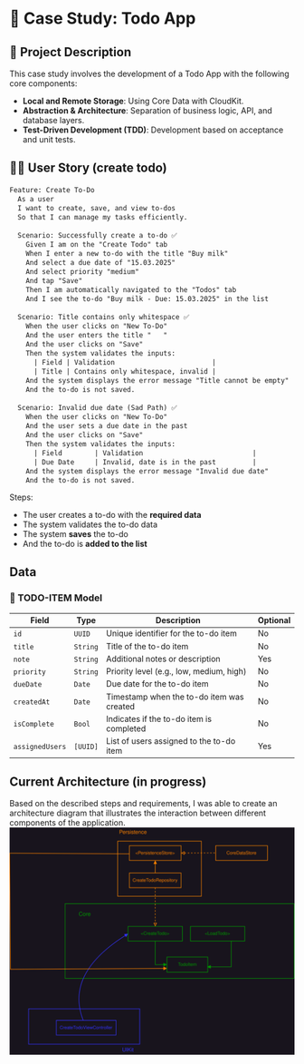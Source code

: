 # 📘 Case Study: Todo App 

## 📝 Project Description

This case study involves the development of a Todo App with the following core components:

- **Local and Remote Storage**: Using Core Data with CloudKit.
- **Abstraction & Architecture**: Separation of business logic, API, and database layers.
- **Test-Driven Development (TDD)**: Development based on acceptance and unit tests.

## 🧑‍💻 User Story (create todo)

```gherkin
Feature: Create To-Do
  As a user
  I want to create, save, and view to-dos
  So that I can manage my tasks efficiently.

  Scenario: Successfully create a to-do ✅
    Given I am on the "Create Todo" tab
    When I enter a new to-do with the title "Buy milk"
    And select a due date of "15.03.2025"
    And select priority "medium"
    And tap "Save"
    Then I am automatically navigated to the "Todos" tab
    And I see the to-do "Buy milk - Due: 15.03.2025" in the list

  Scenario: Title contains only whitespace ✅
    When the user clicks on "New To-Do"
    And the user enters the title "   "
    And the user clicks on "Save"
    Then the system validates the inputs:
      | Field | Validation                        |
      | Title | Contains only whitespace, invalid |
    And the system displays the error message "Title cannot be empty"
    And the to-do is not saved.

  Scenario: Invalid due date (Sad Path) ✅
    When the user clicks on "New To-Do"
    And the user sets a due date in the past
    And the user clicks on "Save"
    Then the system validates the inputs:
      | Field        | Validation                           |
      | Due Date     | Invalid, date is in the past         |
    And the system displays the error message "Invalid due date"
    And the to-do is not saved.
```
Steps:
- The user creates a to-do with the **required data**
- The system validates the to-do data
- The system **saves** the to-do
- And the to-do is **added to the list**

## Data
### 📝 TODO-ITEM Model

| **Field**       | **Type** | **Description**                             | **Optional** |
|-----------------|----------|---------------------------------------------|--------------|
| `id`            | `UUID`   | Unique identifier for the to-do item        | No           |
| `title`         | `String` | Title of the to-do item                     | No           |
| `note`          | `String` | Additional notes or description             | Yes          |
| `priority`      | `String` | Priority level (e.g., low, medium, high)    | No           |
| `dueDate`       | `Date`   | Due date for the to-do item                 | No           |
| `createdAt`     | `Date`   | Timestamp when the to-do item was created   | No           |
| `isComplete`    | `Bool`   | Indicates if the to-do item is completed    | No           |
| `assignedUsers` | `[UUID]` | List of users assigned to the to-do item    | Yes          |

## Current Architecture (in progress)
Based on the described steps and requirements, I was able to create an architecture diagram that illustrates the interaction between different components of the application.
![Architecture Diagram](architecture.svg)
 

